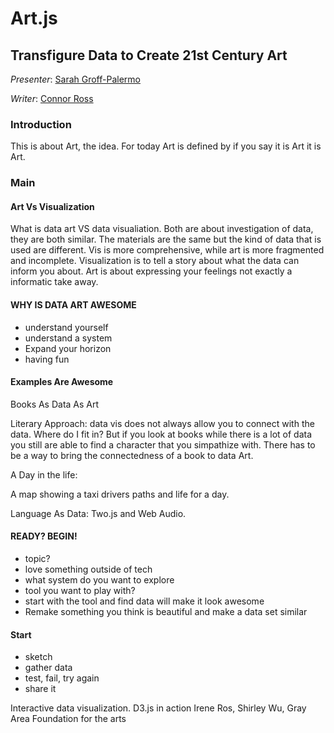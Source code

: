 Art.js
======

Transfigure Data to Create 21st Century Art
-------------------------------------------

*Presenter*: [Sarah Groff-Palermo](http://twitter.com/supersgp)

*Writer*: [Connor Ross](http://twitter.com/otter311)

### Introduction

This is about Art, the idea.  For today Art is defined by if you say it is Art it is Art.

### Main

#### Art Vs Visualization

What is data art VS data visualiation.  Both are about investigation of data, they are both similar.  The materials are the same but the kind of data that is used are different. Vis is more comprehensive, while art is more fragmented and incomplete.  Visualization is to tell a story about what the data can inform you about.  Art is about expressing your feelings not exactly a informatic take away.

#### WHY IS DATA ART AWESOME

- understand yourself
- understand a system
- Expand your horizon
- having fun

#### Examples Are Awesome

Books As Data As Art

Literary Approach: data vis does not always allow you to connect with the data. Where do I fit in?  But if you look at books while there is a lot of data you still are able to find a character that you simpathize with.  There has to be a way to bring the connectedness of a book to data Art.

A Day in the life:

A map showing a taxi drivers paths and life for a day.

Language As Data: Two.js and Web Audio.


#### READY? BEGIN!

- topic?
 - love something outside of tech
 - what system do you want to explore
- tool you want to play with?
 - start with the tool and find data will make it look awesome
- Remake something you think is beautiful and make a data set similar

#### Start

- sketch
- gather data
- test, fail, try again
- share it

Interactive data visualization.
D3.js in action
Irene Ros, Shirley Wu, Gray Area Foundation for the arts


